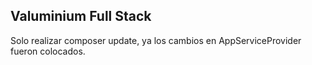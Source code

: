 ## Valuminium Full Stack
Solo realizar composer update, ya los cambios en AppServiceProvider fueron colocados.

